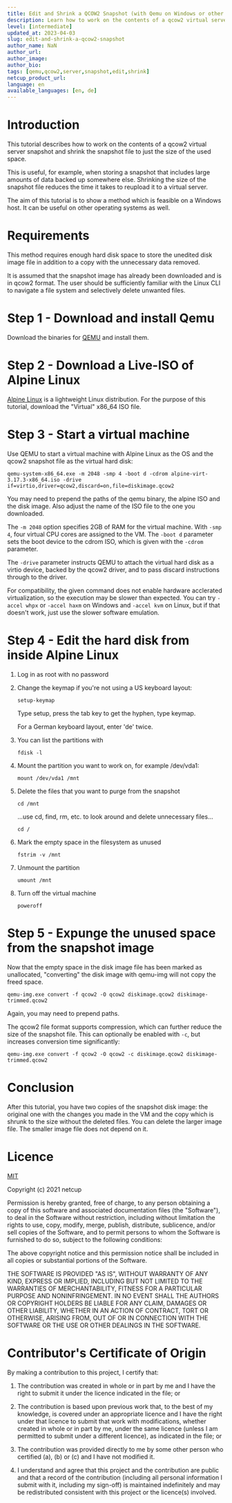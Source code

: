```yaml
---
title: Edit and Shrink a QCOW2 Snapshot (with Qemu on Windows or other OSs)
description: Learn how to work on the contents of a qcow2 virtual server snapshot and shrink the snapshot file to just the size of the used space afterwards.
level: [intermediate]
updated_at: 2023-04-03
slug: edit-and-shrink-a-qcow2-snapshot
author_name: NaN
author_url:
author_image:
author_bio:
tags: [qemu,qcow2,server,snapshot,edit,shrink]
netcup_product_url:
language: en
available_languages: [en, de]
---
```


# Introduction
This tutorial describes how to work on the contents of a qcow2 virtual server snapshot and shrink the snapshot file to just the size of the used space.

This is useful, for example, when storing a snapshot that includes large amounts of data backed up somewhere else. Shrinking the size of the snapshot file reduces the time it takes to reupload it to a virtual server.

The aim of this tutorial is to show a method which is feasible on a Windows host. It can be useful on other operating systems as well.

# Requirements
This method requires enough hard disk space to store the unedited disk image file in addition to a copy with the unnecessary data removed.

It is assumed that the snapshot image has already been downloaded and is in qcow2 format. The user should be sufficiently familiar with the Linux CLI to navigate a file system and selectively delete unwanted files.

# Step 1 - Download and install Qemu
Download the binaries for [QEMU](https://www.qemu.org/download/#windows) and install them.

# Step 2 - Download a Live-ISO of Alpine Linux
[Alpine Linux](https://alpinelinux.org/downloads/) is a lightweight Linux distribution. For the purpose of this tutorial, download the "Virtual" x86_64 ISO file.

# Step 3 - Start a virtual machine
Use QEMU to start a virtual machine with Alpine Linux as the OS and the qcow2 snapshot file as the virtual hard disk:

`qemu-system-x86_64.exe -m 2048 -smp 4 -boot d -cdrom alpine-virt-3.17.3-x86_64.iso -drive if=virtio,driver=qcow2,discard=on,file=diskimage.qcow2`

You may need to prepend the paths of the qemu binary, the alpine ISO and the disk image. Also adjust the name of the ISO file to the one you downloaded.

The `-m 2048` option specifies 2GB of RAM for the virtual machine. With `-smp 4`, four virtual CPU cores are assigned to the VM. The `-boot d` parameter sets the boot device to the cdrom ISO, which is given with the `-cdrom` parameter.

The `-drive` parameter instructs QEMU to attach the virtual hard disk as a virtio device, backed by the qcow2 driver, and to pass discard instructions through to the driver.

For compatibility, the given command does not enable hardware acclerated virtualization, so the execution may be slower than expected. You can try `-accel whpx` or `-accel haxm` on Windows and `-accel kvm` on Linux, but if that doesn't work, just use the slower software emulation.

# Step 4 - Edit the hard disk from inside Alpine Linux
1. Log in as root with no password

2. Change the keymap if you're not using a US keyboard layout:

   `setup-keymap`

   Type setup, press the tab key to get the hyphen, type keymap.

   For a German keyboard layout, enter 'de' twice.

3. You can list the partitions with

   `fdisk -l`

4. Mount the partition you want to work on, for example /dev/vda1:

   `mount /dev/vda1 /mnt`

5. Delete the files that you want to purge from the snapshot

   `cd /mnt`

   ...use cd, find, rm, etc. to look around and delete unnecessary files...

   `cd /`

6. Mark the empty space in the filesystem as unused

   `fstrim -v /mnt`

7. Unmount the partition

   `umount /mnt`

8. Turn off the virtual machine

   `poweroff`

# Step 5 - Expunge the unused space from the snapshot image
Now that the empty space in the disk image file has been marked as unallocated, "converting" the disk image with qemu-img will not copy the freed space.

`qemu-img.exe convert -f qcow2 -O qcow2 diskimage.qcow2 diskimage-trimmed.qcow2`

Again, you may need to prepend paths.

The qcow2 file format supports compression, which can further reduce the size of the snapshot file. This can optionally be enabled with `-c`, but increases conversion time significantly:

`qemu-img.exe convert -f qcow2 -O qcow2 -c diskimage.qcow2 diskimage-trimmed.qcow2`

# Conclusion
After this tutorial, you have two copies of the snapshot disk image: the original one with the changes you made in the VM and the copy which is shrunk to the size without the deleted files. You can delete the larger image file. The smaller image file does not depend on it.

# Licence

[MIT](https://github.com/netcup-community/community-tutorials/blob/main/LICENSE)

Copyright (c) 2021 netcup

Permission is hereby granted, free of charge, to any person obtaining a copy of this software and associated documentation files (the "Software"), to deal in the Software without restriction, including without limitation the rights to use, copy, modify, merge, publish, distribute, sublicence, and/or sell copies of the Software, and to permit persons to whom the Software is furnished to do so, subject to the following conditions:

The above copyright notice and this permission notice shall be included in all copies or substantial portions of the Software.

THE SOFTWARE IS PROVIDED "AS IS", WITHOUT WARRANTY OF ANY KIND, EXPRESS OR IMPLIED, INCLUDING BUT NOT LIMITED TO THE WARRANTIES OF MERCHANTABILITY, FITNESS FOR A PARTICULAR PURPOSE AND NONINFRINGEMENT. IN NO EVENT SHALL THE AUTHORS OR COPYRIGHT HOLDERS BE LIABLE FOR ANY CLAIM, DAMAGES OR OTHER LIABILITY, WHETHER IN AN ACTION OF CONTRACT, TORT OR OTHERWISE, ARISING FROM, OUT OF OR IN CONNECTION WITH THE SOFTWARE OR THE USE OR OTHER DEALINGS IN THE SOFTWARE.

# Contributor's Certificate of Origin
By making a contribution to this project, I certify that:

 1) The contribution was created in whole or in part by me and I have the right to submit it under the licence indicated in the file; or

 2) The contribution is based upon previous work that, to the best of my knowledge, is covered under an appropriate licence and I have the right under that licence to submit that work with modifications, whether created in whole or in part by me, under the same licence (unless I am permitted to submit under a different licence), as indicated in the file; or

 3) The contribution was provided directly to me by some other person who certified (a), (b) or (c) and I have not modified it.

 4) I understand and agree that this project and the contribution are public and that a record of the contribution (including all personal information I submit with it, including my sign-off) is maintained indefinitely and may be redistributed consistent with this project or the licence(s) involved.
